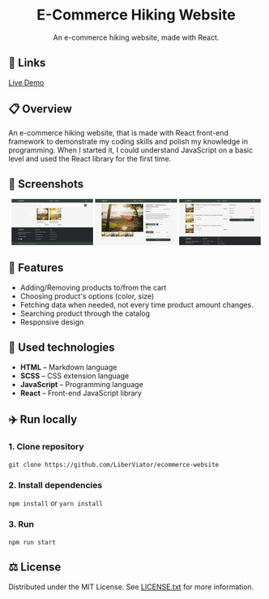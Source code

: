 <h1 align="center"> E-Commerce Hiking Website </h1>
<p align="center">An e-commerce hiking website, made with React.</p>

## 🔗 Links

[Live Demo][link_demo]

## 📋 Overview

An e-commerce hiking website, that is made with React front-end framework to demonstrate my coding skills and polish my knowledge in programming. When I started it, I could understand JavaScript on a basic level and used the React library for the first time.

## 📸 Screenshots

<p align="center">
  <img src="screenshots/browse.png" width="32%">
  <img src="screenshots/product.png" width="32%">
  <img src="screenshots/cart.png" width="32%">
</p>

## 🔬 Features

- Adding/Removing products to/from the cart
- Choosing product's options (color, size)
- Fetching data when needed, not every time product amount changes.
- Searching product through the catalog
- Responsive design

## 🔩 Used technologies

- **HTML** – Markdown language
- **SCSS** – CSS extension language
- **JavaScript** – Programming language
- **React** – Front-end JavaScript library

## ✈️ Run locally

### 1. Clone repository

`git clone https://github.com/LiberViator/ecommerce-website`

### 2. Install dependencies

`npm install` or `yarn install`

### 3. Run

`npm run start`

## ⚖️ License

Distributed under the MIT License. See [LICENSE.txt][link_license] for more information.

<!-- Links -->

[link_demo]: https://liberviator.github.io/ecommerce-website/
[link_license]: /LICENSE.txt
